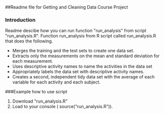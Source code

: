 ##Readme file for Getting and Cleaning Data Course Project

### Introduction
Readme descibe how you can run function "run_analysis" from script "run_analysis.R".
Function run_analysis from R script called run_analysis.R that does the following. 
- Merges the training and the test sets to create one data set.
- Extracts only the measurements on the mean and standard deviation for each measurement. 
- Uses descriptive activity names to name the activities in the data set
- Appropriately labels the data set with descriptive activity names. 
- Creates a second, independent tidy data set with the average of each variable for each activity and each subject. 

###Example how to use script
1. Download "run_analysis.R"
2. Load to your console (<!----> source("run_analysis.R")).
